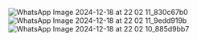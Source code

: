 ![WhatsApp Image 2024-12-18 at 22 02 11_830c67b0](https://github.com/user-attachments/assets/f0baef26-0954-4ffd-b901-cd4be83f50aa)
![WhatsApp Image 2024-12-18 at 22 02 11_9edd919b](https://github.com/user-attachments/assets/ce5c3726-e590-462b-ba09-d37e1c12a242)
![WhatsApp Image 2024-12-18 at 22 02 10_885d9bb7](https://github.com/user-attachments/assets/7d335401-f348-45c1-bd0e-b65f4ced1522)
